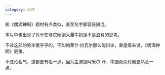 ```yaml
---
category: 影评
---
```


和《偶滴神啊》题材有点类似，甚至名字都容易搞混。

本片中也出现了对于在寺院倾倒大量牛奶是不是浪费的思考。

不过这部的男主傻乎乎的，不如帕莱什·拉瓦尔那么能辩论，重量级来说，《偶滴神啊》更重。

不过论名气，这部更有名一点，因为主演是阿米尔·汗，中国观众对他更熟悉一点。


